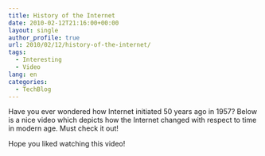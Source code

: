 ```yaml
---
title: History of the Internet
date: 2010-02-12T21:16:00+00:00
layout: single
author_profile: true
url: 2010/02/12/history-of-the-internet/
tags:
  - Interesting
  - Video
lang: en
categories: 
  - TechBlog
---
```

Have you ever wondered how Internet initiated 50 years ago in 1957? Below is a nice video which depicts how the Internet changed with respect to time in modern age. Must check it out!

Hope you liked watching this video!